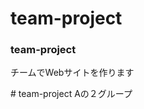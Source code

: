 # team-project

<!DOCTYPE html>
<html lang="ja">
    <head>
        <title>README</title>
        <meta charset="UTF-8">
    </head>
    <body>
        <h3>team-project</h3>
        <P>チームでWebサイトを作ります</p>
    </body>
</html>
# team-project
Aの２グループ
